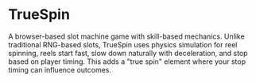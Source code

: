 # TrueSpin
A browser-based slot machine game with skill-based mechanics. Unlike traditional RNG-based slots, TrueSpin uses physics simulation for reel spinning, reels start fast, slow down naturally with deceleration, and stop based on player timing. This adds a "true spin" element where your stop timing can influence outcomes.
